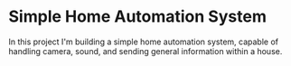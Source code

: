 # Simple Home Automation System
In this project I'm building a simple home automation system, capable of handling camera, sound, and sending general information within a house. 
